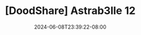 --- 
title: "[DoodShare] Astrab3lle 12"
description: "download bokeh [DoodShare] Astrab3lle 12 dood   terbaru"
date: 2024-06-08T23:39:22-08:00
file_code: "kbz41nep0moj"
draft: false
cover: "vgsjioih2hn7j24n.jpg"
tags: ["indo", "bokep-indo", "bokep-viral", "bokep-ig"]
length: 5
fld_id: "1235892"
foldername: "Astrab3lle"
categories: ["Astrab3lle"]
views: 80
---